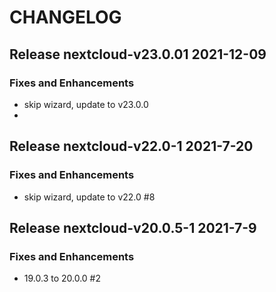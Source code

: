 # CHANGELOG

## Release nextcloud-v23.0.01  2021-12-09
### Fixes and Enhancements
- skip wizard, update to v23.0.0
- 
## Release nextcloud-v22.0-1  2021-7-20
### Fixes and Enhancements
- skip wizard, update to v22.0 #8 

## Release nextcloud-v20.0.5-1  2021-7-9
### Fixes and Enhancements
- 19.0.3 to 20.0.0 #2
